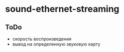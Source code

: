 # sound-ethernet-streaming

## ToDo 
- скорость воспроизведения
- вывод на определенную звуковую карту